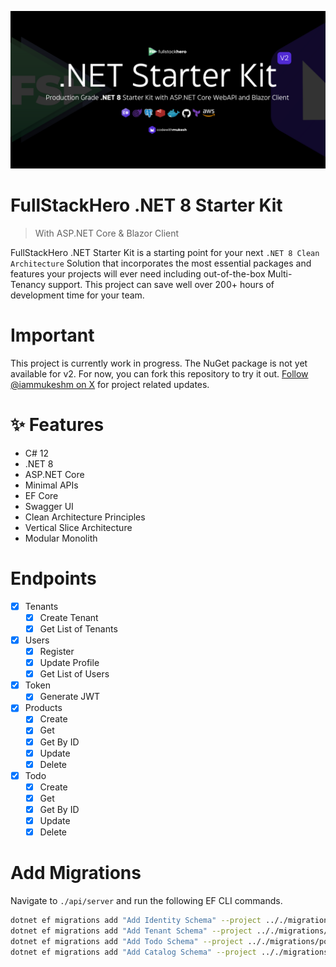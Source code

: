 ![FullStackHero .NET Starter Kit](./assets/fullstackhero-dotnet-starter-kit.png)

# FullStackHero .NET 8 Starter Kit

> With ASP.NET Core & Blazor Client

FullStackHero .NET Starter Kit is a starting point for your next `.NET 8 Clean Architecture` Solution that incorporates the most essential packages and features your projects will ever need including out-of-the-box Multi-Tenancy support. This project can save well over 200+ hours of development time for your team.

# Important

This project is currently work in progress. The NuGet package is not yet available for v2. For now, you can fork this repository to try it out. [Follow @iammukeshm on X](https://x.com/iammukeshm) for project related updates.

# ✨ Features

- C# 12
- .NET 8
- ASP.NET Core
- Minimal APIs
- EF Core
- Swagger UI
- Clean Architecture Principles
- Vertical Slice Architecture
- Modular Monolith

# Endpoints

- [x] Tenants
  - [x] Create Tenant
  - [x] Get List of Tenants
- [x] Users
  - [x] Register
  - [x] Update Profile
  - [x] Get List of Users
- [x] Token
  - [x] Generate JWT
- [x] Products
  - [x] Create
  - [x] Get
  - [x] Get By ID
  - [x] Update
  - [x] Delete
- [x] Todo
  - [x] Create
  - [x] Get
  - [x] Get By ID
  - [x] Update
  - [x] Delete

# Add Migrations

Navigate to `./api/server` and run the following EF CLI commands.

```bash
dotnet ef migrations add "Add Identity Schema" --project .././migrations/postgresql/ --context IdentityDbContext -o Identity
dotnet ef migrations add "Add Tenant Schema" --project .././migrations/postgresql/ --context TenantDbContext -o Tenant
dotnet ef migrations add "Add Todo Schema" --project .././migrations/postgresql/ --context TodoDbContext -o Todo
dotnet ef migrations add "Add Catalog Schema" --project .././migrations/postgresql/ --context CatalogDbContext -o Catalog
```
